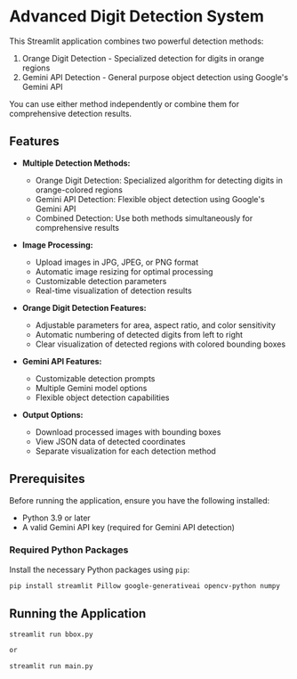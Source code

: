 # Advanced Digit Detection System

This Streamlit application combines two powerful detection methods:
1. Orange Digit Detection - Specialized detection for digits in orange regions
2. Gemini API Detection - General purpose object detection using Google's Gemini API

You can use either method independently or combine them for comprehensive detection results.



## Features

- **Multiple Detection Methods:**
  - Orange Digit Detection: Specialized algorithm for detecting digits in orange-colored regions
  - Gemini API Detection: Flexible object detection using Google's Gemini API
  - Combined Detection: Use both methods simultaneously for comprehensive results

- **Image Processing:**
  - Upload images in JPG, JPEG, or PNG format
  - Automatic image resizing for optimal processing
  - Customizable detection parameters
  - Real-time visualization of detection results

- **Orange Digit Detection Features:**
  - Adjustable parameters for area, aspect ratio, and color sensitivity
  - Automatic numbering of detected digits from left to right
  - Clear visualization of detected regions with colored bounding boxes

- **Gemini API Features:**
  - Customizable detection prompts
  - Multiple Gemini model options
  - Flexible object detection capabilities

- **Output Options:**
  - Download processed images with bounding boxes
  - View JSON data of detected coordinates
  - Separate visualization for each detection method

## Prerequisites

Before running the application, ensure you have the following installed:

- Python 3.9 or later
- A valid Gemini API key (required for Gemini API detection)

### Required Python Packages

Install the necessary Python packages using `pip`:

```bash
pip install streamlit Pillow google-generativeai opencv-python numpy
```

## Running the Application

```bash
streamlit run bbox.py 

or

streamlit run main.py 

```
